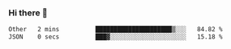 ### Hi there 👋

<!--START_SECTION:waka-->

```txt
Other   2 mins          █████████████████████▒░░░   84.82 %
JSON    0 secs          ███▓░░░░░░░░░░░░░░░░░░░░░   15.18 %
```

<!--END_SECTION:waka-->

<!--
**jerry-shao/jerry-shao** is a ✨ _special_ ✨ repository because its `README.md` (this file) appears on your GitHub profile.

Here are some ideas to get you started:

- 🔭 I’m currently working on ...
- 🌱 I’m currently learning ...
- 👯 I’m looking to collaborate on ...
- 🤔 I’m looking for help with ...
- 💬 Ask me about ...
- 📫 How to reach me: ...
- 😄 Pronouns: ...
- ⚡ Fun fact: ...
-->
